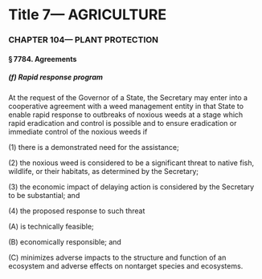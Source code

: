 
# Title 7— AGRICULTURE
### CHAPTER 104— PLANT PROTECTION
#### § 7784. Agreements
##### (f) Rapid response program

At the request of the Governor of a State, the Secretary may enter into a cooperative agreement with a weed management entity in that State to enable rapid response to outbreaks of noxious weeds at a stage which rapid eradication and control is possible and to ensure eradication or immediate control of the noxious weeds if

(1) there is a demonstrated need for the assistance;

(2) the noxious weed is considered to be a significant threat to native fish, wildlife, or their habitats, as determined by the Secretary;

(3) the economic impact of delaying action is considered by the Secretary to be substantial; and

(4) the proposed response to such threat

(A) is technically feasible;

(B) economically responsible; and

(C) minimizes adverse impacts to the structure and function of an ecosystem and adverse effects on nontarget species and ecosystems.
